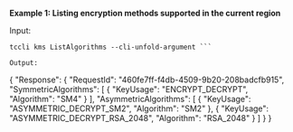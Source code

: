 **Example 1: Listing encryption methods supported in the current region**



Input: 

```
tccli kms ListAlgorithms --cli-unfold-argument ```

Output: 
```
{
    "Response": {
        "RequestId": "460fe7ff-f4db-4509-9b20-208badcfb915",
        "SymmetricAlgorithms": [
            {
                "KeyUsage": "ENCRYPT_DECRYPT",
                "Algorithm": "SM4"
            }
        ],
        "AsymmetricAlgorithms": [
            {
                "KeyUsage": "ASYMMETRIC_DECRYPT_SM2",
                "Algorithm": "SM2"
            },
            {
                "KeyUsage": "ASYMMETRIC_DECRYPT_RSA_2048",
                "Algorithm": "RSA_2048"
            }
        ]
    }
}
```

